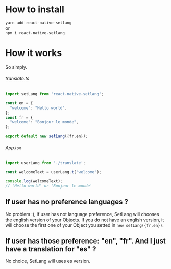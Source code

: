 # How to install
`yarn add react-native-setlang`  
or  
`npm i react-native-setlang` 
# How it works
So simply.
###### translate.ts
```typescript
import setLang from 'react-native-setlang';

const en = {
  "welcome": "Hello world",
};
const fr = {
  "welcome": "Bonjour le monde",
};

export default new setLang({fr,en});
```
###### App.tsx
```typescript
import userLang from './translate';

const welcomeText = userLang.t("welcome");

console.log(welcomeText);
// 'Hello world' or 'Bonjour le monde'
```
## If user has no preference languages ?
No problem :), if user has not language preference, SetLang will chooses the english version of your Objects. If you do not have an english version, it will choose the first one of your Object you setted in `new setLang({fr,en})`.
## If user has those preference: "en", "fr". And I just have a translation for "es" ?
No choice, SetLang will uses es version.